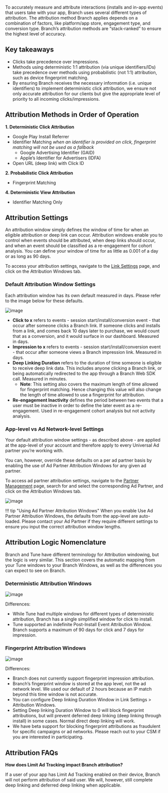 To accurately measure and attribute interactions (installs and in-app events) that users take with your app, Branch uses several different types of attribution. The attribution method Branch applies depends on a combination of factors, like platform/app store, engagement type, and conversion type.  Branch’s attribution methods are “stack-ranked” to ensure the highest level of accuracy.

## Key takeaways

*   Clicks take precedence over impressions.
*   Methods using deterministic 1:1 attribution (via unique identifiers/IDs) take precedence over methods using probabilistic (not 1:1) attribution, such as device fingerprint matching.
*   By ensuring Branch receives the necessary information (i.e. unique identifiers) to implement deterministic click attribution, we ensure not only accurate attribution for our clients but give the appropriate level of priority to all incoming clicks/impressions.

## Attribution Methods in Order of Operation

**1. Deterministic Click Attribution**

*   Google Play Install Referrer
*   Identifier Matching _when an identifier is provided on click, fingerprint matching will not be used as a fallback_
    *   Google Advertising Identifier (GAID)
    *   Apple’s Identifier for Advertisers (IDFA)
*   Open URL (deep link) with Click ID

**2. Probabilistic Click Attribution**

*   Fingerprint Matching

**4. Deterministic View Attribution**

*   Identifier Matching Only


## Attribution Settings

An attribution window simply defines the window of time for when an eligible attribution or deep link can occur. Attribution windows enable you to control when events should be attributed, when deep links should occur, and when an event should be classified as a re-engagement for cohort analysis. You can define your window of time for as little as 0.001 of a day or as long as 90 days.

To access your attribution settings, navigate to the [Link Settings](https://dashboard.branch.io/link-settings) page, and click on the Attribution Windows tab.


### Default Attribution Window Settings

Each attribution window has its own default measured in days. Please refer to the image below for these defaults.

![image](/_assets/img/pages/dashboard/people-based-attribution/attribution-windows.png)

*   **Click to x** refers to events - session start/install/conversion event -  that occur after someone clicks a Branch link. If someone clicks and installs from a link, and comes back 10 days later to purchase, we would count that as a conversion, and it would surface in our dashboard. Measured in days.
*   **Impression to x** refers to events - session start/install/conversion event - that occur after someone views a Branch impression link. Measured in days.
*   **Deep Linking Duration** refers to the duration of time someone is eligible to receive deep link data. This includes anyone clicking a Branch link, or being automatically redirected to the app through a Branch Web SDK call. Measured in minutes.
    *   **Note**: This setting also covers the maximum length of time allowed for fingerprint matching. Hence changing this value will also change the length of time allowed to use a fingerprint for attribution.
*   **Re-engagement Inactivity** defines the period between two events that a user must be inactive in order to define the later event as a re-engagement. Used in re-engagement cohort analysis but not activity analysis.


### App-level vs Ad Network-level Settings

Your default attribution window settings - as described above - are applied at the app-level of your account and therefore apply to every Universal Ad partner you’re working with.

You can, however, override these defaults on a per ad partner basis by enabling the use of Ad Partner Attribution Windows for any given ad partner.

To access ad partner attribution settings, navigate to the [Partner Management](https://branch.dashboard.branch.io/ads/partner-management) page, search for and select the corresponding Ad Partner, and click on the Attribution Windows tab.

![image](/_assets/img/pages/dashboard/people-based-attribution/ad-partner-attribution-window.png)

!!! tip "Using Ad Partner Attribution Windows"
	When you enable Use Ad Partner Attribution Windows, the defaults from the app-level are auto-loaded. Please contact your Ad Partner if they require different settings to ensure you input the correct attribution window lengths.

## Attribution Logic Nomenclature

Branch and Tune have different terminology for Attribution windowing, but the logic is very similar. This section covers the automatic mapping from your Tune windows to your Branch Windows, as well as the differences you can expect to see on Branch.

### Deterministic Attribution Windows

![image](/_assets/img/pages/dashboard/people-based-attribution/deterministic-attribution-windows.png)

Differences:

*   While Tune had multiple windows for different types of deterministic attribution, Branch has a single simplified window for click to install.
*   Tune supported an indefinite Post-Install Event Attribution Window. Branch supports a maximum of 90 days for click and 7 days for impression.


### Fingerprint Attribution Windows

![image](/_assets/img/pages/dashboard/people-based-attribution/fingerprint-attribution-windows.png)

Differences:

*   Branch does not currently support fingerprint impression attribution.
*   Branch’s fingerprint window is stored at the app level, not the ad network level. We used our default of 2 hours because an IP match beyond this time window is not accurate.
*   You can configure Deep linking Duration Window in Link Settings > Attribution Windows.
*   Setting Deep linking Duration Window to 0 will block fingerprint attributions, but will prevent deferred deep linking (deep linking through install) in some cases. Normal direct deep linking will work.
*   We have beta support for blocking fingerprint attributions as fraudulent for specific campaigns or ad networks. Please reach out to your CSM if you are interested in participating.


## Attribution FAQs

**How does Limit Ad Tracking impact Branch attribution?**

If a user of your app has Limit Ad Tracking enabled on their device, Branch will not perform attribution of said user.  We will, however, still complete deep linking and deferred deep linking when applicable.
